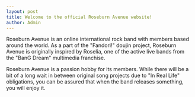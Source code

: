 ```yaml
---
layout: post
title: Welcome to the official Roseburn Avenue website!
author: Admin
---
```


Roseburn Avenue is an online international rock band with members based around the world. As a part of the "Fandori!" doujin project, Roseburn Avenue is originally inspired by Roselia, one of the active live bands from the "BanG Dream" multimedia franchise.


Roseburn Avenue is a passion hobby for its members. While there will be a bit of a long wait in between original song projects due to "In Real Life" obligations, you can be assured that when the band releases something, you will enjoy it.
